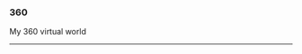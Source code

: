 ### 360

My 360 virtual world
<script src="/scripts/embed.js" data-vizorurl="https://patches.vizor.io/embed/jrglover/i-don-t-even-know-copy-copy" ></script>
***
